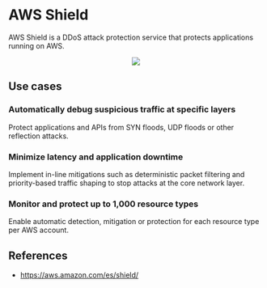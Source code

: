 # AWS Shield

AWS Shield is a DDoS attack protection service that protects applications running on AWS.

<p align="center">
  <img src="https://github.com/dimasx010/knowledge/assets/105082657/ae7a311f-2e8c-41d7-8598-a47ce274b34e">
</p>

## Use cases

### Automatically debug suspicious traffic at specific layers
Protect applications and APIs from SYN floods, UDP floods or other reflection attacks.

### Minimize latency and application downtime
Implement in-line mitigations such as deterministic packet filtering and priority-based traffic shaping to stop attacks at the core network layer.

### Monitor and protect up to 1,000 resource types
Enable automatic detection, mitigation or protection for each resource type per AWS account.

## References
- https://aws.amazon.com/es/shield/
